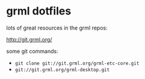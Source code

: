 # grml dotfiles

lots of great resources in the grml repos:

http://git.grml.org/

some git commands:

- `git clone git://git.grml.org/grml-etc-core.git`
- `git://git.grml.org/grml-desktop.git`
